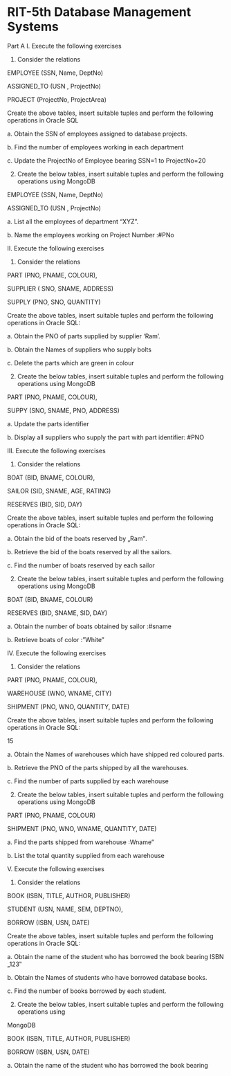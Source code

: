 # RIT-5th Database Management Systems

Part A
I. Execute the following exercises

1. Consider the relations

EMPLOYEE (SSN, Name, DeptNo)

ASSIGNED_TO (USN , ProjectNo)

PROJECT (ProjectNo, ProjectArea)

 Create the above tables, insert suitable tuples and perform the following operations in Oracle SQL

a. Obtain the SSN of employees assigned to database projects.

b. Find the number of employees working in each department

c. Update the ProjectNo of Employee bearing SSN=1 to ProjectNo=20



2. Create the below tables, insert suitable tuples and perform the following operations using MongoDB

EMPLOYEE (SSN, Name, DeptNo)

ASSIGNED_TO (USN , ProjectNo)

a. List all the employees of department “XYZ”.

b. Name the employees working on Project Number :#PNo


II. Execute the following exercises

1. Consider the relations

PART (PNO, PNAME, COLOUR),

SUPPLIER ( SNO, SNAME, ADDRESS)

SUPPLY (PNO, SNO, QUANTITY)

Create the above tables, insert suitable tuples and perform the following operations in Oracle SQL:

a. Obtain the PNO of parts supplied by supplier ‘Ram’.

b. Obtain the Names of suppliers who supply bolts

c. Delete the parts which are green in colour



2. Create the below tables, insert suitable tuples and perform the following operations using
MongoDB

PART (PNO, PNAME, COLOUR),

 SUPPY (SNO, SNAME, PNO, ADDRESS)

a. Update the parts identifier

b. Display all suppliers who supply the part with part identifier: #PNO



III. Execute the following exercises

1. Consider the relations

BOAT (BID, BNAME, COLOUR),

SAILOR (SID, SNAME, AGE, RATING)

RESERVES (BID, SID, DAY)

Create the above tables, insert suitable tuples and perform the following operations in Oracle SQL:

a. Obtain the bid of the boats reserved by „Ram‟.

b. Retrieve the bid of the boats reserved by all the sailors.

c. Find the number of boats reserved by each sailor

2. Create the below tables, insert suitable tuples and perform the following operations using
MongoDB

BOAT (BID, BNAME, COLOUR)

RESERVES (BID, SNAME, SID, DAY)

a. Obtain the number of boats obtained by sailor :#sname

b. Retrieve boats of color :”White”




IV. Execute the following exercises
1. Consider the relations

PART (PNO, PNAME, COLOUR),

WAREHOUSE (WNO, WNAME, CITY)

SHIPMENT (PNO, WNO, QUANTITY, DATE)

Create the above tables, insert suitable tuples and perform the following operations in Oracle SQL:

15

a. Obtain the Names of warehouses which have shipped red coloured parts.

b. Retrieve the PNO of the parts shipped by all the warehouses.

c. Find the number of parts supplied by each warehouse

2. Create the below tables, insert suitable tuples and perform the following operations using
MongoDB

PART (PNO, PNAME, COLOUR)

SHIPMENT (PNO, WNO, WNAME, QUANTITY, DATE)

a. Find the parts shipped from warehouse :Wname”

b. List the total quantity supplied from each warehouse

V. Execute the following exercises

1. Consider the relations

BOOK (ISBN, TITLE, AUTHOR, PUBLISHER)

STUDENT (USN, NAME, SEM, DEPTNO),

BORROW (ISBN, USN, DATE)

 Create the above tables, insert suitable tuples and perform the following operations in Oracle SQL:
 
a. Obtain the name of the student who has borrowed the book bearing ISBN „123‟

b. Obtain the Names of students who have borrowed database books.

c. Find the number of books borrowed by each student.

2. Create the below tables, insert suitable tuples and perform the following operations using

MongoDB

BOOK (ISBN, TITLE, AUTHOR, PUBLISHER)

BORROW (ISBN, USN, DATE)

a. Obtain the name of the student who has borrowed the book bearing
